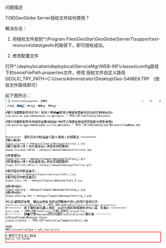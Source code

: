 问题描述

7.0的GeoGlobe Server授权文件如何使用？

解决办法：

1.	将授权文件放到*:\Program Files\GeoStar\GeoGlobe\Server7\support\ext-resource\data\geolic的路径下，即可授权成功。


2.	修改配置文件

打开*:\deploylocation\deploylocal\ServiceMgr\WEB-INF\classes\config路径下的somsFilePath.properties文件，修改
授权文件自定义路径
GEOLIC_TRY_PATH=C:\\Users\\Administrator\\Desktop\\Geo-546BE6.TRY （授权文件路径即可） 

如下图所示：
![](picture/6.png)